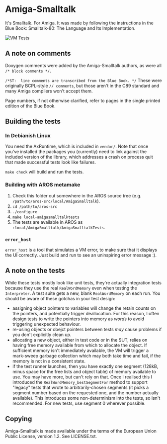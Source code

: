 # Amiga-Smalltalk

It's Smalltalk. For Amiga. It was made by following the instructions in the Blue Book:
Smalltalk-80: The Language and Its Implementation.

![VM Tests](https://github.com/iamleeg/Amiga-Smalltalk/workflows/VM%20Tests/badge.svg)

## A note on comments

Doxygen comments were added by the Amiga-Smalltalk authors, as were all `/* block comments */`.

`/*ST:  line comments are transcribed from the Blue Book. */` These were originally BCPL-style
`// comments`, but those aren't in the C89 standard and many Amiga compilers won't accept them.

Page numbers, if not otherwise clarified, refer to pages in the single printed edition of the Blue Book.

## Building the tests

### In Debianish Linux

You need the AxRuntime, which is included in `vendor/`. Note that once you've installed the packages you (currently) need to link against the included version of the library, which addresses a crash on process quit that made successful tests look like failures.

`make check` will build and run the tests.

### Building with AROS metamake

1. Check this folder out somewhere in the AROS source tree (e.g. `/path/to/aros-src/local/AmigaSmalltalk`).
2. `cd /path/to/aros-src`
3. `./configure`
4. `make local-amigasmalltalktests`
5. The tests are available in AROS as `:local/AmigaSmalltalk/AmigaSmalltalkTests`.

### `error_host`

`error_host` is a tool that simulates a VM error, to make sure that it displays the UI correctly. Just build and run to see an uninspiring error message :).

## A note on the tests

While these tests mostly look like unit tests, they're actually integration tests because they use the real `RealWordMemory` even when testing the `Interpreter`. A test suite gets a new, blank `RealWordMemory` on each run. You should be aware of these gotchas in your test design:

 - assigning object pointers to variables will change the retain counts on the pointers, and potentially trigger deallocation. For this reason, I often design tests to write the pointers into memory as _words_ to avoid triggering unexpected behaviour.
 - re-using objects or obejct pointers between tests _may_ cause problems if you don't explicitly clean up.
 - allocating a new object, either in test code or in the SUT, relies on having free memory available from which to allocate the object. If sufficient memory isn't immediately available, the VM will trigger a mark-sweep garbage collection which may both take time and fail, if the memory is not in a consistent state.
 - if the test runner launches, then you have exactly one segment (128kB, minus space for the free lists and object table) of memory available to use. You may have more, but can't rely on that. Once I realised this I introduced the `RealWordMemory_bestSegmentFor` method to support "legacy" tests that wrote to arbitrarily-chosen segments (it picks a segment number based on the requested one, and the number actually available). This introduces some non-determinism into the tests, so isn't recommended. For new tests, use segment 0 wherever possible.

## Copying

Amiga-Smalltalk is made available under the terms of the European Union Public License, version 1.2. See LICENSE.txt.
